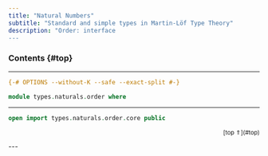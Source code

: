 ```yaml
---
title: "Natural Numbers"
subtitle: "Standard and simple types in Martin-Löf Type Theory"
description: "Order: interface
---
```


### Contents {#top}


--------------------------------------------------

```agda
{-# OPTIONS --without-K --safe --exact-split #-}

module types.naturals.order where
```

---

```agda
open import types.naturals.order.core public
```

<p style="font-size: smaller; text-align: right">[top ⇑](#top)</p>
---
